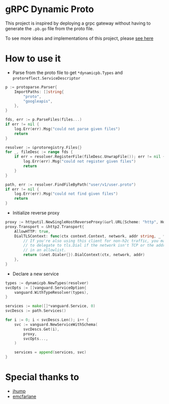 # gRPC Dynamic Proto

This project is inspired by deploying a grpc gateway without having to generate the `.pb.go` file from the proto file.

To see more ideas and implementations of this project, please [see here](https://github.com/connectrpc/vanguard-go/issues/104)

# How to use it

- Parse from the proto file to get `*dynamicpb.Types` and `protoreflect.ServiceDescriptor`

```go
p := protoparse.Parser{
    ImportPaths: []string{
        "proto",
        "googleapis",
    },
}

fds, err := p.ParseFiles(files...)
if err != nil {
    log.Err(err).Msg("could not parse given files")
    return
}

resolver := &protoregistry.Files{}
for _, fileDesc := range fds {
    if err = resolver.RegisterFile(fileDesc.UnwrapFile()); err != nil {
        log.Err(err).Msg("could not register given files")
        return
    }
}

path, err := resolver.FindFileByPath("user/v1/user.proto")
if err != nil {
    log.Err(err).Msg("could not find given files")
    return
}
```

- Initialize reverse proxy

```go
proxy := httputil.NewSingleHostReverseProxy(&url.URL{Scheme: "http", Host: "localhost:8080"})
proxy.Transport = &http2.Transport{
    AllowHTTP: true,
    DialTLSContext: func(ctx context.Context, network, addr string, _ *tls.Config) (net.Conn, error) {
        // If you're also using this client for non-h2c traffic, you may want
        // to delegate to tls.Dial if the network isn't TCP or the addr isn't
        // in an allowlist.
        return (&net.Dialer{}).DialContext(ctx, network, addr)
    },
}
```

- Declare a new service

```go
types := dynamicpb.NewTypes(resolver)
svcOpts := []vanguard.ServiceOption{
    vanguard.WithTypeResolver(types),
}

services := make([]*vanguard.Service, 0)
svcDescs := path.Services()

for i := 0; i < svcDescs.Len(); i++ {
    svc := vanguard.NewServiceWithSchema(
        svcDescs.Get(i),
        proxy,
        svcOpts...,
    )

    services = append(services, svc)
}
```

# Special thanks to
- [jhump](https://github.com/jhump)
- [emcfarlane](https://github.com/emcfarlane)